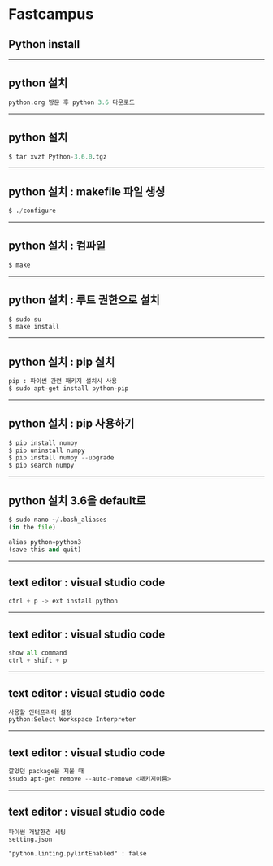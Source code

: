 # Fastcampus 
## Python install


---
## python 설치

```python
python.org 방문 후 python 3.6 다운로드
```

---
## python 설치

```python
$ tar xvzf Python-3.6.0.tgz
```

---
## python 설치 : makefile 파일 생성

```python 
$ ./configure
```

---
## python 설치 : 컴파일

```python 
$ make
```

---
## python 설치 : 루트 권한으로 설치

```python 
$ sudo su
$ make install
```

---
## python 설치 : pip 설치

```python 
pip : 파이썬 관련 패키지 설치시 사용
$ sudo apt-get install python-pip
```

---
## python 설치 : pip 사용하기

```python 
$ pip install numpy
$ pip uninstall numpy
$ pip install numpy --upgrade
$ pip search numpy
```


---
## python 설치 3.6을 default로

```python 
$ sudo nano ~/.bash_aliases
(in the file)

alias python=python3
(save this and quit)
```

---
## text editor : visual studio code

```python 
ctrl + p -> ext install python
```

---
## text editor : visual studio code

```python 
show all command
ctrl + shift + p
```

---
## text editor : visual studio code

```python
사용할 인터프리터 설정
python:Select Workspace Interpreter
```

---
## text editor : visual studio code

```python 
깔았던 package을 지울 때
$sudo apt-get remove --auto-remove <패키지이름>
```

---
## text editor : visual studio code

```pyth
파이썬 개발환경 세팅
setting.json

"python.linting.pylintEnabled" : false
```


